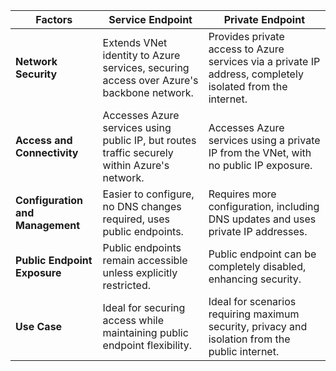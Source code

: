 | **Factors**                      | **Service Endpoint**                                                                         | **Private Endpoint**                                                                                       |
| -------------------------------- | -------------------------------------------------------------------------------------------- | ---------------------------------------------------------------------------------------------------------- |
| <span class="custom-header">**Network Security** </span>            | Extends VNet identity to Azure services, securing access over Azure's backbone network.      | Provides private access to Azure services via a private IP address, completely isolated from the internet. |
| <span class="custom-header">**Access and Connectivity**</span>      | Accesses Azure services using public IP, but routes traffic securely within Azure's network. | Accesses Azure services using a private IP from the VNet, with no public IP exposure.                      |
| <span class="custom-header">**Configuration and Management**</span> | Easier to configure, no DNS changes required, uses public endpoints.                         | Requires more configuration, including DNS updates and uses private IP addresses.                          |
| <span class="custom-header">**Public Endpoint Exposure** </span>    | Public endpoints remain accessible unless explicitly restricted.                             | Public endpoint can be completely disabled, enhancing security.                                            |
| <span class="custom-header">**Use Case** </span>                   | Ideal for securing access while maintaining public endpoint flexibility.                     | Ideal for scenarios requiring maximum security, privacy and isolation from the public internet.            |
